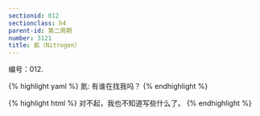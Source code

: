 ```yaml
---
sectionid: 012
sectionclass: h4
parent-id: 第二周期
number: 3121
title: 氮（Nitrogen）
---
```

编号：012.

{% highlight yaml %}
氮: 有谁在找我吗？
{% endhighlight %}

{% highlight html %}
对不起，我也不知道写些什么了。
{% endhighlight %}